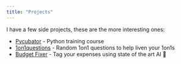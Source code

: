 ```yaml
---
title: "Projects"
---
```


I have a few side projects, these are the more interesting ones:

- [Pycubator][1] - Python training course
- [1on1questions][2] - Random 1on1 questions to help liven your 1on1s
- [Budget Fixer][3] - Tag your expenses using state of the art AI 🤣

[1]: https://pycubator.noamelf.com/
[2]: https://random1on1question.noamelf.com/
[3]: https://github.com/noamelf/budget-fixer
